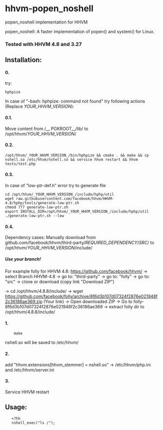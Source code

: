 # hhvm-popen_noshell
popen_noshell implementation for HHVM

popen_noshell: A faster implementation of popen() and system() for Linux.

### Tested with HHVM 4.8 and 3.27

## Installation:

#### 0.
try:
```shell
hphpize
```

In case of "-bash: hphpize: command not found" try following actions (Replace _YOUR_HHVM_VERSION_):

#### 0.1.
Move content from /__ PGKROOT__/lib/ to /opt/hhvm/_YOUR_HHVM_VERSION_/

#### 0.2.
```shell
/opt/hhvm/_YOUR_HHVM_VERSION_/bin/hphpize && cmake . && make && cp nshell.so /etc/hhvm/nshell.so && service hhvm restart && hhvm tests/test.php
```

#### 0.3.
In case of "low-ptr-def.h" error try to generate file

```shell
cd /opt/hhvm/_YOUR_HHVM_VERSION_/include/hphp/util
wget raw.githubusercontent.com/facebook/hhvm/HHVM-4.8/hphp/tools/generate-low-ptr.sh
chmod 777 generate-low-ptr.sh
export INSTALL_DIR=/opt/hhvm/_YOUR_HHVM_VERSION_/include/hphp/util
./generate-low-ptr.sh --low
```

#### 0.4.
Dependency cases:
Manually download from github.com/facebook/hhvm/third-party/_REQUIRED_DEPENDENCY_/_SRC_/ 
to 
/opt/hhvm/_YOUR_HHVM_VERSION_/include/

##### Use your branch!

For example folly for HHVM 4.8:
https://github.com/facebook/hhvm/
-> select Branch HHVM-4.8
-> go to: "third-party"
-> go to: "folly"
-> go to: "src"
-> clone or download (copy link "Download ZIP")

-> cd /opt/hhvm/4.8.8/include/
-> wget https://github.com/facebook/folly/archive/8f6d3b107d07324f2876e021948f2c36186ae369.zip (Your link)
-> Open downloaded ZIP
-> Go to folly-8f6d3b107d07324f2876e021948f2c36186ae369
-> extract folly dir to /opt/hhvm/4.8.8/include/

#### 1. 
```shell
	make
```
	
nshell.so will be saved to /etc/hhvm/

#### 2. 
add "hhvm.extensions[hhvm_stemmer] = nshell.so" -> /etc/hhvm/php.ini and /etc/hhvm/server.ini

#### 3. 
Service HHVM restart

## Usage:

```hack
   <?hh
   nshell_exec("ls /");
```
